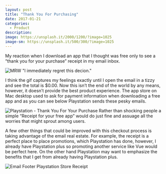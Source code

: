 ```yaml
---
layout: post
title: "Thank You For Purchasing"
date: 2017-01-21
categories:
  - Product
description:
image: https://unsplash.it/2000/1200/?image=1025
image-sm: https://unsplash.it/500/300/?image=1025
---
```


My reaction when I download an app that I thought was free only to see a “thank you for your purchase” receipt in my email inbox.

![MRW "I immediately regret this decion."](http://imgur.com/342oOE8)


I think the gif captures my feelings exactly until I open the email in a tizzy and see the total is $0.00. Now this isn’t the end of the world by any means, however, it doesn’t provide the best product experience. The app store on Mac desktop used to ask for payment information when downloading a free app and as you can see below Playstation sends these pesky emails.

![Playstation - Thank You For Your Purchase][1]
Rather than shocking people a simple “Receipt for your free app” would do just fine and assuage all the worries that might sprout among users.

A few other things that could be improved with this checkout process is taking advantage of the email real estate. For example, the receipt is a perfect place to place promotions, which Playstation has done, however, I already have Playstation plus so promoting another service like Vue would be perfect here. On the other hand Playstation may want to emphasize the benefits that I get from already having Playstation plus.

![Email Footer Playstation Store Receipt][2]

[1]: http://i.imgur.com/yx1jSlM.png
[2]: http://i.imgur.com/jywpz9V.png
